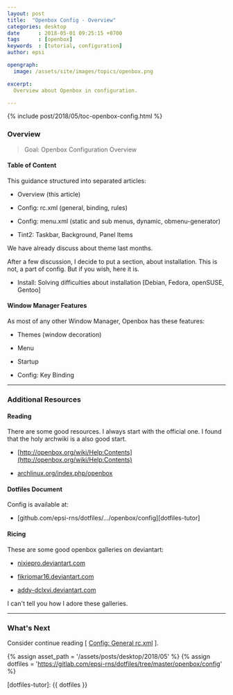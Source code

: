 ```yaml
---
layout: post
title:  "Openbox Config - Overview"
categories: desktop
date      : 2018-05-01 09:25:15 +0700
tags      : [openbox]
keywords  : [tutorial, configuration]
author: epsi

opengraph:
  image: /assets/site/images/topics/openbox.png

excerpt:
  Overview about Openbox in configuration.

---
```


{% include post/2018/05/toc-openbox-config.html %}

### Overview

> Goal: Openbox Configuration Overview

#### Table of Content

This guidance structured into separated articles:

*	Overview (this article)

*	Config: rc.xml (general, binding, rules)

*	Config: menu.xml (static and sub menus, dynamic, obmenu-generator)

*	Tint2: Taskbar, Background, Panel Items

We have already discuss about theme last months.

After a few discussion, I decide to put a section, about installation.
This is not, a part of config. But if you wish, here it is.

*	Install: Solving difficulties about installation [Debian, Fedora, openSUSE, Gentoo]

#### Window Manager Features

As most of any other Window Manager, Openbox has these features:

*	Themes (window decoration)

*	Menu

*	Startup

*	Config: Key Binding

-- -- --

### Additional Resources

#### Reading

There are some good resources.
I always start with the official one.
I found that the holy archwiki is a also good start.


*	[http://openbox.org/wiki/Help:Contents](http://openbox.org/wiki/Help:Contents)

*	[archlinux.org/index.php/openbox](https://wiki.archlinux.org/index.php/openbox)

#### Dotfiles Document

Config is available at:

* [github.com/epsi-rns/dotfiles/.../openbox/config][dotfiles-tutor]

#### Ricing

These are some good openbox galleries on deviantart:

*	[nixiepro.deviantart.com](https://nixiepro.deviantart.com/gallery/46455703/Screenshots)

*	[fikriomar16.deviantart.com](https://fikriomar16.deviantart.com/art/Break-The-Glass-747098702)

*	[addy-dclxvi.deviantart.com](https://addy-dclxvi.deviantart.com/art/Openbox-Alchemy-733909333)

I can't tell you how I adore these galleries.

-- -- --

### What's Next

Consider continue reading [ [Config: General rc.xml][local-part-config] ].

[//]: <> ( -- -- -- links below -- -- -- )
{% assign asset_path = '/assets/posts/desktop/2018/05' %}
{% assign dotfiles = 'https://gitlab.com/epsi-rns/dotfiles/tree/master/openbox/config' %}

[dotfiles-tutor]:  {{ dotfiles }}

[local-part-config]:  /desktop/2018/05/03/openbox-config.html


